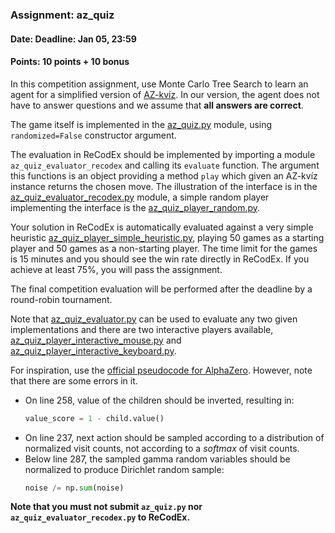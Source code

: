 ### Assignment: az_quiz
#### Date: Deadline: Jan 05, 23:59
#### Points: 10 points + 10 bonus

In this competition assignment, use Monte Carlo Tree Search to learn
an agent for a simplified version of [AZ-kvíz](https://cs.wikipedia.org/wiki/AZ-kv%C3%ADz).
In our version, the agent does not have to answer questions and we assume
that **all answers are correct**.

The game itself is implemented in the
[az_quiz.py](https://github.com/ufal/npfl122/tree/master/labs/09/az_quiz.py)
module, using `randomized=False` constructor argument.

The evaluation in ReCodEx should be implemented by importing a module
`az_quiz_evaluator_recodex` and calling its `evaluate` function. The argument
this functions is an object providing a method `play` which given an AZ-kvíz
instance returns the chosen move. The illustration of the interface is in the
[az_quiz_evaluator_recodex.py](https://github.com/ufal/npfl122/tree/master/labs/09/az_quiz_evaluator_recodex.py)
module, a simple random player implementing the interface is the
[az_quiz_player_random.py](https://github.com/ufal/npfl122/tree/master/labs/09/az_quiz_player_random.py).

Your solution in ReCodEx is automatically evaluated against a very simple heuristic
[az_quiz_player_simple_heuristic.py](https://github.com/ufal/npfl122/tree/master/labs/09/az_quiz_player_simple_heuristic.py),
playing 50 games as a starting player and 50 games as a non-starting player. The
time limit for the games is 15 minutes and you should see the win rate directly in
ReCodEx. If you achieve at least 75%, you will pass the assignment.

The final competition evaluation will be performed after the deadline by
a round-robin tournament.

Note that [az_quiz_evaluator.py](https://github.com/ufal/npfl122/tree/master/labs/09/az_quiz_evaluator.py)
can be used to evaluate any two given implementations and there are two
interactive players available, 
[az_quiz_player_interactive_mouse.py](https://github.com/ufal/npfl122/tree/master/labs/09/az_quiz_player_interactive_mouse.py)
and [az_quiz_player_interactive_keyboard.py](https://github.com/ufal/npfl122/tree/master/labs/09/az_quiz_player_interactive_keyboard.py).

For inspiration, use the [official pseudocode for AlphaZero](http://science.sciencemag.org/highwire/filestream/719481/field_highwire_adjunct_files/1/aar6404_DataS1.zip). However, note that there are some errors in it.
- On line 258, value of the children should be inverted, resulting in:
  ```python
  value_score = 1 - child.value()
  ```
- On line 237, next action should be sampled according to a distribution
  of normalized visit counts, not according to a _softmax_ of visit counts.
- Below line 287, the sampled gamma random variables should be normalized
  to produce Dirichlet random sample:
  ```python
  noise /= np.sum(noise)
  ```

**Note that you must not submit `az_quiz.py` nor `az_quiz_evaluator_recodex.py` to ReCodEx.**
